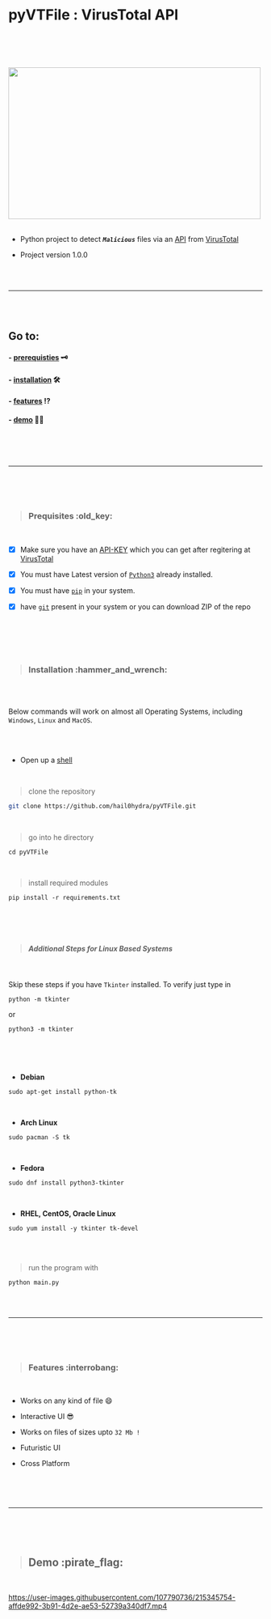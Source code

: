# pyVTFile : VirusTotal API

<br>
<br>


<br>
<br>

<img  src = "https://cdn.dribbble.com/users/2027828/screenshots/6040651/dribble_final.gif" style="height:300px;width:500px;">

<br>
<br>

- Python project to detect ___`Malicious`___ files via an [API](https://en.wikipedia.org/wiki/API)  from [VirusTotal](https://www.virustotal.com/gui/home/upload)

- Project version 1.0.0

<br>
<br>

---

<br>
<br>

## Go to:

#### - [prerequisties](#pre) :old_key:
#### - [installation](#ins) :hammer_and_wrench:
#### - [features](#fea) :interrobang:
#### - [demo](#demo) :pirate_flag:

<br>
<br>
<br>

---

<br>
<br>



<br>

><h3 id="pre">Prequisites :old_key: </h3>

<br>

- [x] Make sure you have an [API-KEY](https://en.wikipedia.org/wiki/API_key) which you can get after regitering at [VirusTotal](https://www.virustotal.com/gui/home/upload)

- [x] You must have Latest version of [`Python3`](https://www.python.org/downloads/) already installed. 

- [x] You must have [`pip`](https://github.com/pypa/pip) in your system.

- [x] have [`git`](https://github.com/git-guides/install-git) present in your system or you can download ZIP of the repo
<br>
<br>
<br>
<br>


><h3 id="ins">Installation :hammer_and_wrench: </h3>

<br>
<br>

 Below commands will work on almost all Operating Systems, including `Windows`, `Linux` and `MacOS`.

<br>
<br>

- Open up a [shell](https://en.wikipedia.org/wiki/Shell_(computing))

<br>

> clone the repository
```bash
git clone https://github.com/hail0hydra/pyVTFile.git
```
<br>

> go into he directory
```
cd pyVTFile
```

<br>

> install required modules
```
pip install -r requirements.txt
```

<br>
<br>
<br>

> ##### Additional Steps for Linux Based Systems

<br>

Skip these steps if you have `Tkinter` installed. To verify just type in

```
python -m tkinter
```
or

```
python3 -m tkinter
```

<br>
<br>
<br>


- __Debian__

```
sudo apt-get install python-tk
```
<br>

- __Arch Linux__

```
sudo pacman -S tk
```

<br>

- __Fedora__

```
sudo dnf install python3-tkinter
```

<br>

- __RHEL, CentOS, Oracle Linux__

```
sudo yum install -y tkinter tk-devel
```

<br>
<br>

>run the program with
```
python main.py
```

<br>
<br>

---


<br>
<br>
<br>

><h3 id="fea">Features :interrobang: </h3>

<br>

- Works on any kind of file :smile:

- Interactive UI :sunglasses:

- Works on files of sizes upto `32 Mb !`

-  Futuristic UI

- Cross Platform


<br>
<br>
<br>

---

<br>
<br>
<br>

><h2 id="demo"> Demo :pirate_flag: </h2>

<br>




https://user-images.githubusercontent.com/107790736/215345754-affde992-3b91-4d2e-ae53-52739a340df7.mp4


